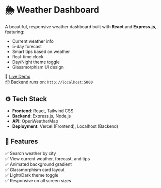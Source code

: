 # 🌦️ Weather Dashboard

A beautiful, responsive weather dashboard built with **React** and **Express.js**, featuring:

- Current weather info
- 5-day forecast
- Smart tips based on weather
- Real-time clock
- Day/Night theme toggle
- Glassmorphism UI design

🔗 [Live Demo](https://weather--dashboard.vercel.app/)  
📦 Backend runs on: `http://localhost:5000`

## ⚙️ Tech Stack

- **Frontend**: React, Tailwind CSS
- **Backend**: Express.js, Node.js
- **API**: OpenWeatherMap
- **Deployment**: Vercel (Frontend), Localhost (Backend)

## 🚀 Features

✅ Search weather by city  
✅ View current weather, forecast, and tips  
✅ Animated background gradient  
✅ Glassmorphism card layout  
✅ Light/Dark theme toggle  
✅ Responsive on all screen sizes  


